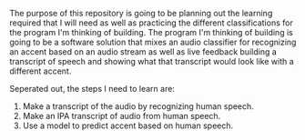 The purpose of this repository is going to be planning out the learning required that I will need as well as practicing the different classifications for the program I'm thinking of building.
The program I'm thinking of building is going to be a software solution that mixes an audio classifier for recognizing an accent based on an audio stream as well as live feedback building a transcript of speech and showing what that transcript would look like with a different accent.

Seperated out, the steps I need to learn are:
1. Make a transcript of the audio by recognizing human speech.
2. Make an IPA transcript of audio from human speech.
3. Use a model to predict accent based on human speech.

